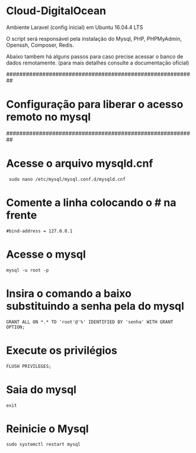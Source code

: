 # Cloud-DigitalOcean
Ambiente Laravel (config inicial) em  Ubuntu 16.04.4 LTS

O script será responsável  pela instalação do Mysql, PHP, PHPMyAdmin, Openssh, Composer, Redis.

Abaixo tambem há alguns passos para caso precise acessar o banco de dados remotamente.
(para mais detalhes consulte a documentação oficial)

##########################################################
#   Configuração para liberar o acesso remoto no mysql   #
##########################################################
# Acesse o arquivo mysqld.cnf
``` sudo nano /etc/mysql/mysql.conf.d/mysqld.cnf```
# Comente a linha colocando o # na frente
``` #bind-address = 127.0.0.1 ```
# Acesse o mysql
``` mysql -u root -p ```
# Insira o comando a baixo substituindo a senha pela do mysql
``` GRANT ALL ON *.* TO 'root'@'%' IDENTIFIED BY 'senha' WITH GRANT OPTION; ```
# Execute os privilégios 
``` FLUSH PRIVILEGES; ```
# Saia do mysql
``` exit ```
# Reinicie o Mysql
``` sudo systemctl restart mysql ```
